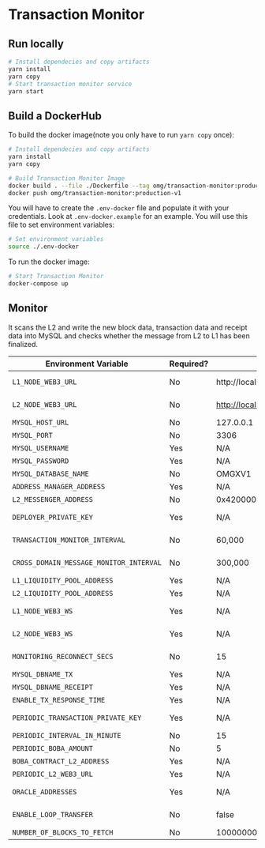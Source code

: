 # Transaction Monitor

## Run locally
```bash
# Install dependecies and copy artifacts
yarn install
yarn copy
# Start transaction monitor service
yarn start

```

## Build a DockerHub

To build the docker image(note you only have to run `yarn copy` once):

```bash
# Install dependecies and copy artifacts
yarn install
yarn copy

# Build Transaction Monitor Image
docker build . --file ./Dockerfile --tag omg/transaction-monitor:production-v1
docker push omg/transaction-monitor:production-v1
```
You will have to create the `.env-docker` file and populate it with your
credentials. Look at `.env-docker.example` for an example.
You will use this file to set environment variables:
```bash
# Set environment variables
source ./.env-docker
```
To run the docker image:
```bash
# Start Transaction Monitor
docker-compose up
```


## Monitor

It scans the L2 and write the new block data, transaction data and receipt data into MySQL and checks whether the message from L2 to L1 has been finalized.

| Environment Variable                    | Required? | Default Value                                   | Description                                                  |
| --------------------------------------- | --------- | ----------------------------------------------- | ------------------------------------------------------------ |
| `L1_NODE_WEB3_URL`                      | No        | http://localhost:8545                           | HTTP endpoint for a Layer 1 (Ethereum) node.                 |
| `L2_NODE_WEB3_URL`                      | No        | [http://localhost:9545](http://localhost:9545/) | HTTP endpoint for a Layer 2 (Optimism) Verifier node.        |
| `MYSQL_HOST_URL`                        | No        | 127.0.0.1                                       | HTTP endpoint for MySQL.                                     |
| `MYSQL_PORT`                            | No        | 3306                                            | Port for the MySQL connection.                               |
| `MYSQL_USERNAME`                        | Yes       | N/A                                             | Name of the user to connect with.                            |
| `MYSQL_PASSWORD`                        | Yes       | N/A                                             | The user's password.                                         |
| `MYSQL_DATABASE_NAME`                   | No        | OMGXV1                                          | Name for the database.                                       |
| `ADDRESS_MANAGER_ADDRESS`               | Yes       | N/A                                             | Contract address of the address manager                      |
| `L2_MESSENGER_ADDRESS`                  | No        | 0x4200000000000000000000000000000000000007      | Contract address of L2 messenger                             |
| `DEPLOYER_PRIVATE_KEY`                  | Yes       | N/A                                             | Private key for an account on Layer 1 (Ethereum) to be used to deploy contracts. |
| `TRANSACTION_MONITOR_INTERVAL`          | No        | 60,000                                          | Time (in milliseconds) to wait while scanning for new blocks. |
| `CROSS_DOMAIN_MESSAGE_MONITOR_INTERVAL` | No        | 300,000                                         | Time (in milliseconds) to wait while updating message receipts. |
| `L1_LIQUIDITY_POOL_ADDRESS`             | Yes       | N/A                                             | L1 liquidity pool address                                    |
| `L2_LIQUIDITY_POOL_ADDRESS`             | Yes       | N/A                                             | L2 liquidity pool address                                    |
| `L1_NODE_WEB3_WS`                       | Yes       | N/A                                             | Websocket endpoint for a Layer 1 (Ethereum) node.            |
| `L2_NODE_WEB3_WS`                       | Yes       | N/A                                             | Websocket endpoint for a Layer 2 (Optimism) node.            |
| `MONITORING_RECONNECT_SECS`             | No        | 15                                              | Time (in second) to wait for reconnecting after network is disconnected. |
| `MYSQL_DBNAME_TX`                       | Yes       | N/A                                             | MySQL database name for TX Log.                              |
| `MYSQL_DBNAME_RECEIPT`                  | Yes       | N/A                                             | MySQL database name for Receipt Log.                         |
| `ENABLE_TX_RESPONSE_TIME`               | Yes       | N/A                                             | set to `true` if you want to log tx and receipt              |
| `PERIODIC_TRANSACTION_PRIVATE_KEY`      | Yes       | N/A                                             | private key of address that you want to send transaction periodically |
| `PERIODIC_INTERVAL_IN_MINUTE`           | No        | 15                                              | periodic interval time in minute                             |
| `PERIODIC_BOBA_AMOUNT`                  | No        | 5                                               | Boba amount to make transfer periodically                    |
| `BOBA_CONTRACT_L2_ADDRESS`              | Yes       | N/A                                             | Boba token contract address in L2                            |
| `PERIODIC_L2_WEB3_URL`                  | Yes       | N/A                                             | L2 Web3 Url for send transaction                             |
| `ORACLE_ADDRESSES`                      | Yes       | N/A                                             | Oracle contract address keys, eg: BobaStraw_ETHUSD,BobaStraw_BOBAUSD |
| `ENABLE_LOOP_TRANSFER`                  | No        | false                                           | Whether enable the feature of sending the test transaction   |
| `NUMBER_OF_BLOCKS_TO_FETCH`             | No        | 10000000                                        | block range for querying data                                |
